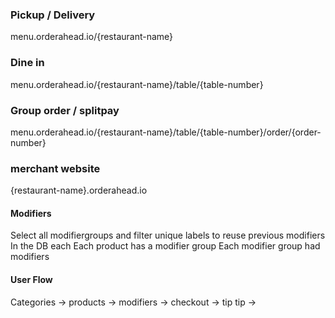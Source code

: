 ### Pickup / Delivery
menu.orderahead.io/{restaurant-name}
### Dine in
menu.orderahead.io/{restaurant-name}/table/{table-number}

### Group order / splitpay
menu.orderahead.io/{restaurant-name}/table/{table-number}/order/{order-number} 

### merchant website
{restaurant-name}.orderahead.io

#### Modifiers 
Select all modifiergroups and filter unique labels to reuse previous modifiers
In the DB each Each product has a modifier group Each modifier group had modifiers

#### User Flow
Categories -> products -> modifiers -> checkout -> tip
tip -> 